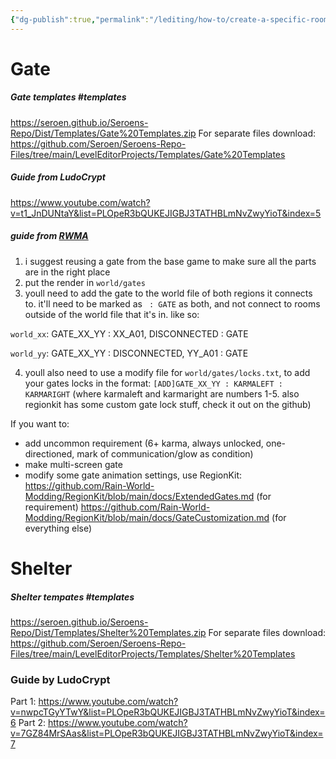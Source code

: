 ```yaml
---
{"dg-publish":true,"permalink":"/lediting/how-to/create-a-specific-room/"}
---
```


# Gate
##### Gate templates #templates
https://seroen.github.io/Seroens-Repo/Dist/Templates/Gate%20Templates.zip
For separate files download:
https://github.com/Seroen/Seroens-Repo-Files/tree/main/LevelEditorProjects/Templates/Gate%20Templates
##### Guide from LudoCrypt
https://www.youtube.com/watch?v=t1_JnDUNtaY&list=PLOpeR3bQUKEJIGBJ3TATHBLmNvZwyYioT&index=5

##### guide from [RWMA](https://discord.com/channels/1083481230839922688/1083485771949949019/1205579329413709876)
1. i suggest reusing a gate from the base game to make sure all the parts are in the right place
2. put the render in `world/gates`
3. youll need to add the gate to the world file of both regions it connects to. it'll need to be marked as ` : GATE` as both, and not connect to rooms outside of the world file that it's in. like so:

`world_xx`:
GATE_XX_YY : XX_A01, DISCONNECTED : GATE

`world_yy`:
GATE_XX_YY : DISCONNECTED, YY_A01 : GATE

4. youll also need to use a modify file for `world/gates/locks.txt`, to add your gates locks in the format:
`[ADD]GATE_XX_YY : KARMALEFT : KARMARIGHT` (where karmaleft and karmaright are numbers 1-5. also regionkit has some custom gate lock stuff, check it out on the github)

If you want to:
- add uncommon requirement (6+ karma, always unlocked, one-directioned, mark of communication/glow as condition)
- make multi-screen gate
- modify some gate animation settings,
use RegionKit:
https://github.com/Rain-World-Modding/RegionKit/blob/main/docs/ExtendedGates.md (for requirement)
https://github.com/Rain-World-Modding/RegionKit/blob/main/docs/GateCustomization.md (for everything else)

# Shelter
##### Shelter tempates #templates
https://seroen.github.io/Seroens-Repo/Dist/Templates/Shelter%20Templates.zip
For separate files download:
https://github.com/Seroen/Seroens-Repo-Files/tree/main/LevelEditorProjects/Templates/Shelter%20Templates
### Guide by LudoCrypt
Part 1: https://www.youtube.com/watch?v=nwpcTGyYTwY&list=PLOpeR3bQUKEJIGBJ3TATHBLmNvZwyYioT&index=6
Part 2: https://www.youtube.com/watch?v=7GZ84MrSAas&list=PLOpeR3bQUKEJIGBJ3TATHBLmNvZwyYioT&index=7
